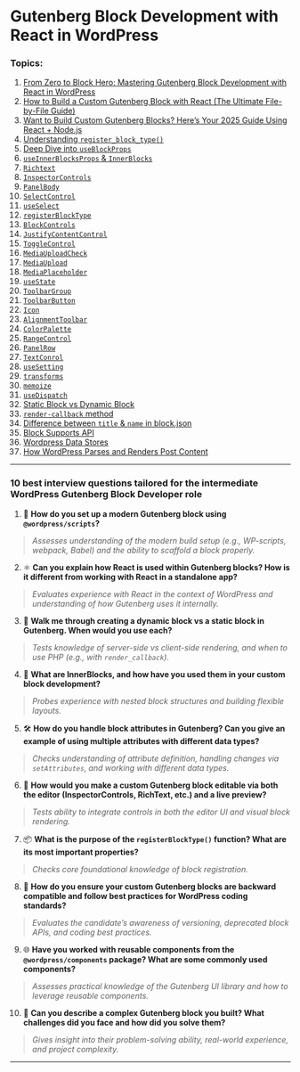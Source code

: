 # Gutenberg Block Development with React in WordPress

### Topics:

1. [From Zero to Block Hero: Mastering Gutenberg Block Development with React in WordPress](1-Gutenberg-React-Basics.md)
2. [How to Build a Custom Gutenberg Block with React (The Ultimate File-by-File Guide)](2-Gutenberg-React-File-structure.md)
3. [Want to Build Custom Gutenberg Blocks? Here’s Your 2025 Guide Using React + Node.js](3-Gutenberg-React-installation-with-nodeJS.md)
4. [Understanding `register_block_type()`](4-register_block_type.md)
5. [Deep Dive into `useBlockProps`](5-useBlockProps.md)
6. [`useInnerBlocksProps` & `InnerBlocks`](6-useInnerBlocksProps-&-InnerBlocks.md)
7. [`Richtext`](7-Richtext.md)
8. [`InspectorControls`](8-InspectorControls.md)
9. [`PanelBody`](9-PanelBody.md)
10. [`SelectControl`](10-SelectControl.md)
11. [`useSelect`](11-useSelect.md)
12. [`registerBlockType`](12-registerBlockType.md)
13. [`BlockControls`](13-BlockControls.md)
14. [`JustifyContentControl`](14-JustifyContentControl.md)
15. [`ToggleControl`](15-ToggleControl.md)
16. [`MediaUploadCheck`](16-MediaUploadCheck.md)
17. [`MediaUpload`](17-MediaUpload.md)
18. [`MediaPlaceholder`](18-MediaPlaceholder.md)
19. [`useState`](19-useState.md)
20. [`ToolbarGroup`](20-ToolbarGroup.md)
21. [`ToolbarButton`](21-ToolbarButton.md)
22. [`Icon`](22-Icon.md)
23. [`AlignmentToolbar`](23-AlignmentToolbar.md)
24. [`ColorPalette`](24-ColorPalette.md)
25. [`RangeControl`](25-RangeControl.md)
26. [`PanelRow`](26-PanelRow.md)
27. [`TextConrol`](27-TextConrol.md)
28. [`useSetting`](28-useSetting.md)
29. [`transforms`](29-transforms.md)
30. [`memoize`](30-memoize.md)
31. [`useDispatch`](31-useDispatch.md)
32. [Static Block vs Dynamic Block](32-static-VS-dynamic.md)
33. [`render-callback` method](33-render-callback.md)
34. [Difference between `title` & `name` in block.json](34-difference_title_&_name.md)
35. [Block Supports API](35-block_supports_API.md)
36. [Wordpress Data Stores](36-wp_stores.md)
37. [How WordPress Parses and Renders Post Content](37-wp_post_rendering_parsers_lifeCycle.md)

---

### 10 best interview questions tailored for the intermediate WordPress Gutenberg Block Developer role

1. 🔧 **How do you set up a modern Gutenberg block using `@wordpress/scripts`?**

> _Assesses understanding of the modern build setup (e.g., WP-scripts, webpack, Babel) and the ability to scaffold a block properly._

2. ⚛️ **Can you explain how React is used within Gutenberg blocks? How is it different from working with React in a standalone app?**

> _Evaluates experience with React in the context of WordPress and understanding of how Gutenberg uses it internally._

3. 🧩 **Walk me through creating a dynamic block vs a static block in Gutenberg. When would you use each?**

> _Tests knowledge of server-side vs client-side rendering, and when to use PHP (e.g., with `render_callback`)._

4. 🧠 **What are InnerBlocks, and how have you used them in your custom block development?**

> _Probes experience with nested block structures and building flexible layouts._

5. 🛠️ **How do you handle block attributes in Gutenberg? Can you give an example of using multiple attributes with different data types?**

> _Checks understanding of attribute definition, handling changes via `setAttributes`, and working with different data types._

6. 🎨 **How would you make a custom Gutenberg block editable via both the editor (InspectorControls, RichText, etc.) and a live preview?**

> _Tests ability to integrate controls in both the editor UI and visual block rendering._

7. 📦 **What is the purpose of the `registerBlockType()` function? What are its most important properties?**

> _Checks core foundational knowledge of block registration._

8. 🧪 **How do you ensure your custom Gutenberg blocks are backward compatible and follow best practices for WordPress coding standards?**

> _Evaluates the candidate’s awareness of versioning, deprecated block APIs, and coding best practices._

9. 🌐 **Have you worked with reusable components from the `@wordpress/components` package? What are some commonly used components?**

> _Assesses practical knowledge of the Gutenberg UI library and how to leverage reusable components._

10. 🚀 **Can you describe a complex Gutenberg block you built? What challenges did you face and how did you solve them?**

> _Gives insight into their problem-solving ability, real-world experience, and project complexity._

---
